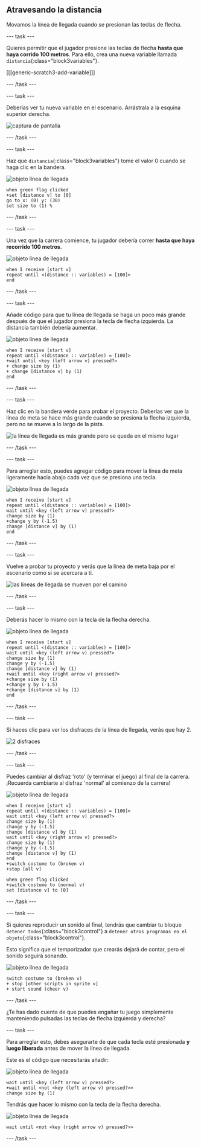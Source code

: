 ## Atravesando la distancia

Movamos la línea de llegada cuando se presionan las teclas de flecha.

--- task ---

Quieres permitir que el jugador presione las teclas de flecha __hasta que haya corrido 100 metros__. Para ello, crea una nueva variable llamada `distancia`{:class="block3variables"}.

[[[generic-scratch3-add-variable]]]

--- /task ---

--- task ---

Deberías ver tu nueva variable en el escenario. Arrástrala a la esquina superior derecha.

![captura de pantalla](images/sprint-distance-drag.png)

--- /task ---

--- task ---

Haz que `distancia`{:class="block3variables"} tome el valor 0 cuando se haga clic en la bandera.

![objeto línea de llegada](images/finish-line-sprite.png)

```blocks3
when green flag clicked
+set [distance v] to [0]
go to x: (0) y: (30)
set size to (1) %
```

--- /task ---

--- task ---

Una vez que la carrera comience, tu jugador debería correr __hasta que haya recorrido 100 metros__.

![objeto línea de llegada](images/finish-line-sprite.png)

```blocks3
when I receive [start v]
repeat until <(distance :: variables) = [100]>
end 
```

--- /task ---

--- task ---

Añade código para que tu línea de llegada se haga un poco más grande después de que el jugador presiona la tecla de flecha izquierda. La distancia también debería aumentar.

![objeto línea de llegada](images/finish-line-sprite.png)

```blocks3
when I receive [start v]
repeat until <(distance :: variables) = [100]>
+wait until <key (left arrow v) pressed?>
+ change size by (1)
+ change [distance v] by (1)
end 
```

--- /task ---

--- task ---

Haz clic en la bandera verde para probar el proyecto. Deberías ver que la línea de meta se hace más grande cuando se presiona la flecha izquierda, pero no se mueve a lo largo de la pista.

![la línea de llegada es más grande pero se queda en el mismo lugar](images/sprint-line-bug.png)

--- /task ---

--- task ---

Para arreglar esto, puedes agregar código para mover la línea de meta ligeramente hacia abajo cada vez que se presiona una tecla.

![objeto línea de llegada](images/finish-line-sprite.png)

```blocks3
when I receive [start v]
repeat until <(distance :: variables) = [100]>
wait until <key (left arrow v) pressed?>
change size by (1)
+change y by (-1.5)
change [distance v] by (1)
end 
```

--- /task ---

--- task ---

Vuelve a probar tu proyecto y verás que la línea de meta baja por el escenario como si se acercara a ti.

![las líneas de llegada se mueven por el camino](images/sprint-line-fix-test.png)

--- /task ---

--- task ---

Deberás hacer lo mismo con la tecla de la flecha derecha.

![objeto línea de llegada](images/finish-line-sprite.png)

```blocks3
when I receive [start v]
repeat until <(distance :: variables) = [100]>
wait until <key (left arrow v) pressed?>
change size by (1)
change y by (-1.5)
change [distance v] by (1)
+wait until <key (right arrow v) pressed?>
+change size by (1)
+change y by (-1.5)
+change [distance v] by (1)
end 
```

--- /task ---

--- task ---

Si haces clic para ver los disfraces de la línea de llegada, verás que hay 2.

![2 disfraces](images/sprint-line-costumes.png)

--- /task ---

--- task ---

Puedes cambiar al disfraz 'roto' (y terminar el juego) al final de la carrera. ¡Recuerda cambiarte al disfraz 'normal' al comienzo de la carrera!

![objeto línea de llegada](images/finish-line-sprite.png)

```blocks3
when I receive [start v]
repeat until <(distance :: variables) = [100]>
wait until <key (left arrow v) pressed?>
change size by (1)
change y by (-1.5)
change [distance v] by (1)
wait until <key (right arrow v) pressed?>
change size by (1)
change y by (-1.5)
change [distance v] by (1)
end 
+switch costume to (broken v)
+stop [all v]
```

```blocks3
when green flag clicked
+switch costume to (normal v)
set [distance v] to [0]
```

--- /task ---

--- task ---

Si quieres reproducir un sonido al final, tendrás que cambiar tu bloque `detener todos`{:class="block3control"} a `detener otros programas en el objeto`{:class="block3control"}.

Esto significa que el temporizador que crearás dejará de contar, pero el sonido seguirá sonando.

![objeto línea de llegada](images/finish-line-sprite.png)

```blocks3
switch costume to (broken v)
+ stop [other scripts in sprite v]
+ start sound (cheer v)
```

--- /task ---

¿Te has dado cuenta de que puedes engañar tu juego simplemente manteniendo pulsadas las teclas de flecha izquierda y derecha?

--- task ---

Para arreglar esto, debes asegurarte de que cada tecla esté presionada __y luego liberada__ antes de mover la línea de llegada.

Este es el código que necesitarás añadir:

![objeto línea de llegada](images/finish-line-sprite.png)

```blocks3
wait until <key (left arrow v) pressed?>
+wait until <not <key (left arrow v) pressed?>>
change size by (1)
```

Tendrás que hacer lo mismo con la tecla de la flecha derecha.

![objeto línea de llegada](images/finish-line-sprite.png)

```blocks3
wait until <not <key (right arrow v) pressed?>>
```

--- /task ---
